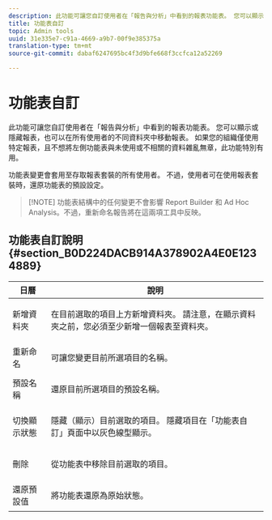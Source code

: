 ```yaml
---
description: 此功能可讓您自訂使用者在「報告與分析」中看到的報表功能表。 您可以顯示或隱藏報表，也可以在所有使用者的不同資料夾中移動報表。 如果您的組織僅使用特定報表，且不想將左側功能表與未使用或不相關的資料雜亂無章，此功能特別有用。
title: 功能表自訂
topic: Admin tools
uuid: 31e335e7-c91a-4669-a9b7-00f9e385375a
translation-type: tm+mt
source-git-commit: dabaf6247695bc4f3d9bfe668f3ccfca12a52269

---
```



# 功能表自訂

此功能可讓您自訂使用者在「報告與分析」中看到的報表功能表。 您可以顯示或隱藏報表，也可以在所有使用者的不同資料夾中移動報表。 如果您的組織僅使用特定報表，且不想將左側功能表與未使用或不相關的資料雜亂無章，此功能特別有用。

功能表變更會套用至存取報表套裝的所有使用者。 不過，使用者可在使用報表套裝時，還原功能表的預設設定。

>[!NOTE] 功能表結構中的任何變更不會影響 Report Builder 和 Ad Hoc Analysis。不過，重新命名報告將在這兩項工具中反映。

## 功能表自訂說明 {#section_B0D224DACB914A378902A4E0E1234889}

<table id="table_E609632569EB499184E56618C2CEF742"> 
 <thead> 
  <tr> 
   <th colname="col1" class="entry"> 日曆 </th> 
   <th colname="col2" class="entry"> 說明 </th> 
  </tr> 
 </thead>
 <tbody> 
  <tr> 
   <td colname="col1"> <span class="wintitle"> 新增資料夾</span> </td> 
   <td colname="col2"> <p> 在目前選取的項目上方新增資料夾。 請注意，在顯示資料夾之前，您必須至少新增一個報表至資料夾。 </p> </td> 
  </tr> 
  <tr> 
   <td colname="col1"> <span class="wintitle"> 重新命名</span> </td> 
   <td colname="col2"> <p> 可讓您變更目前所選項目的名稱。 </p> </td> 
  </tr> 
  <tr> 
   <td colname="col1"> <span class="wintitle"> 預設名稱</span> </td> 
   <td colname="col2"> <p> 還原目前所選項目的預設名稱。 </p> </td> 
  </tr> 
  <tr> 
   <td colname="col1"> <span class="wintitle"> 切換顯示狀態</span> </td> 
   <td colname="col2"> <p> 隱藏（顯示）目前選取的項目。 隱藏項目在「功能表自訂」頁面中以灰色線型顯示。 </p> </td> 
  </tr> 
  <tr> 
   <td colname="col1"> <span class="wintitle"> 刪除</span> </td> 
   <td colname="col2"> <p> 從功能表中移除目前選取的項目。 </p> </td> 
  </tr> 
  <tr> 
   <td colname="col1"> <span class="wintitle"> 還原預設值</span> </td> 
   <td colname="col2"> <p> 將功能表還原為原始狀態。 </p> </td> 
  </tr> 
 </tbody> 
</table>

